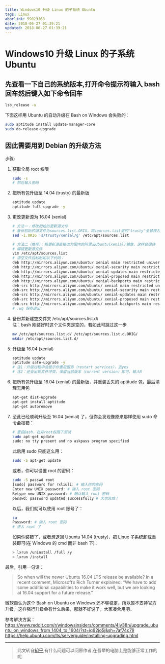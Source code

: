 ```yaml
---
title: Windows10 升级 Linux 的子系统 Ubuntu
tags: Linux
abbrlink: 59023f68
date: 2018-06-27 01:39:21
updated: 2018-06-27 01:39:21
---
```


# Windows10 升级 Linux 的子系统 Ubuntu

## 先查看一下自己的系统版本,打开命令提示符输入 bash 回车然后键入如下命令回车

```bash
lsb_release -a
```

下面这样用 Ubuntu 的自动升级在 Bash on Windows 会失败的：

```bash
sudo aptitude install update-manager-core
sudo do-release-upgrade
```

## 因此需要用到 Debian 的升级方法

步骤:

1. 获取全局 root 权限
   ```bash
   sudo -s
   # 然后输入密码
   ```
2. 把所有包升级至 14.04 (trusty) 的最新版
   ```bash
   aptitude update
   aptitude full-upgrade -y
   ```
3. 更改更新源为 16.04 (xenial)
   ```bash
   # 方法一：修改初始的更新源文件
   # 备份初始的源文件为sources.list.ORIG，将sources.list里的"trusty"全替换为"xenial"。
   sed -i.ORIG 's/trusty/xenial/g' /etc/apt/sources.list
   ```
   ```bash
   # 方法二（推荐）：把更新源直接改为国内的阿里云Ubuntu(xenial)镜像，这样会很快
   # 编辑更新源文件
   vim /etc/apt/sources.list
   # 清空文件后粘贴如以下代码：
   deb http://mirrors.aliyun.com/ubuntu/ xenial main restricted universe multiverse
   deb http://mirrors.aliyun.com/ubuntu/ xenial-security main restricted universe multiverse
   deb http://mirrors.aliyun.com/ubuntu/ xenial-updates main restricted universe multiverse
   deb http://mirrors.aliyun.com/ubuntu/ xenial-proposed main restricted universe multiverse
   deb http://mirrors.aliyun.com/ubuntu/ xenial-backports main restricted universe multiverse
   deb-src http://mirrors.aliyun.com/ubuntu/ xenial main restricted universe multiverse
   deb-src http://mirrors.aliyun.com/ubuntu/ xenial-security main restricted universe multiverse
   deb-src http://mirrors.aliyun.com/ubuntu/ xenial-updates main restricted universe multiverse
   deb-src http://mirrors.aliyun.com/ubuntu/ xenial-proposed main restricted universe multiverse
   deb-src http://mirrors.aliyun.com/ubuntu/ xenial-backports main restricted universe multiverse
   # :wq 保存退出
   ```
4. 备份并新建空文件夹 /etc/apt/sources.list.d/  
   注：bash 刚装好时这个文件夹是空的，若如此可跳过这一步
   ```bash
   mv /etc/apt/sources.list.d/ /etc/apt/sources.list.d.ORIG/
   mkdir /etc/apt/sources.list.d/
   ```
5. 升级至 16.04 (xenial)
   ```bash
   aptitude update
   aptitude safe-upgrade -y
   # 注1：升级过程中会提示你重启服务（restart services），选yes
   # 注2：还会出现文件冲突，保留当前版本（current version）即可，输入N
   ```
6. 把所有包升级至 16.04 (xenial) 的最新版，并重装丢失的 aptitude 包，最后清理无用包
   ```bash
   apt-get dist-upgrade
   apt-get install aptitude
   apt-get autoremove
   ```
7. 至此已经顺利升级至 16.04 (xenial) 了，但你会发现像原来那样使用 sudo 命令会报错：

   ```bash
   # 重启Bash，在非root权限下测试
   sudo apt-get update
   sudo: no tty present and no askpass program specified
   ```

   此后用 sudo 只能这么用：

   ```bash
   sudo -S apt-get update
   ```

   或者，你可以设置 root 的密码：

   ```bash
   sudo -S passwd root
   [sudo] password for rxliuli: # 输入你的密码
   Enter new UNIX password: # 输入 root 密码
   Retype new UNIX password: # 确认输入 root 密码
   passwd: password updated successfully # 大功告成！
   ```

   以后，我们就可以使用 root 账号了：

   ```bash
   su
   Password: # 输入 root 密码
   # 进入 root 了
   ```

   如果你装错了，或者想退回 Ubuntu 14.04 (trusty)，把 Linux 子系统卸载重装即可(在 Windows 的 cmd 而非 bash 下)：

   ```bash
   > lxrun /uninstall /full /y
   > lxrun /install
   ```

最后，引用一句话：

> So when will the newer Ubuntu 16.04 LTS release be available? In a recent comment, Microsoft’s Rich Turner explained: “We have to add some additional capabilities to make it work well, but we are looking at 16.04 support for a future release.”

微软自认为这个 Bash on Ubuntu on Windows 还不够稳定，所以暂不支持官方升级，这样强行升级会有什么后果，那就不好说了，大家凑合用吧。

参考解决方案： <https://www.reddit.com/r/windowsinsiders/comments/4iy38n/upgrade_ubuntu_on_windows_from_1404_to_1604/?st=iq62jo5j&sh=7af74c79>  
<https://help.ubuntu.com/lts/serverguide/installing-upgrading.html>

---

> 此文转自[知乎](https://www.zhihu.com/question/49411626),有什么问题可以问原作者,在吾辈的电脑上是能够正常工作的呢
